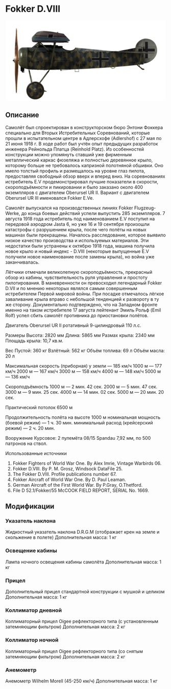 # Fokker D.VIII

![fokkerd8](../images/fokkerd8.png)

## Описание

Самолёт был спроектирован в конструкторском бюро Энтони Фоккера специально для Вторых Истребительных Соревнований, которые прошли в испытательном центре в Адлерсхофе (Adlershof) с 27 мая по 21 июня 1918 г. В ходе работ был учтён опыт предыдущих разработок инженера Рейнольда Платца (Reinhold Platz). Из особенностей конструкции можно упомянуть ставший уже фирменным металлический каркас фюзеляжа и полностью деревянное крыло, которому больше не требовалось капризной полотняной обшивки. Оно имело толстый профиль и размещалось на уровне глаз пилота, предоставляя свободный обзор вверх и вперед вниз. На соревнованиях истребитель E.V продемонстрировал лучшие показатели в скорости, скороподъёмности и пикировании и было заказано около 400 экземпляров с двигателем Oberursel UR II. Вариант с двигателем Oberursel UR III именовался Fokker E.Ve.

Самолёт выпускался на производственных линиях Fokker Flugzeug-Werke, до конца боевых действий успели выпустить 285 экземпляров. 7 августа 1918 года истребитель под наименованием E.V поступил на передовой аэродром Jasta 6, но уже 16 и 19 сентября произошли катастрофы с разрушением крыла, после чего полёты на новых машинах были прекращены. Началось расследование, которое выявило низкое качество производства и используемых материалов. Эти недостатки были устранены к октябрю 1918 года, машина получила новое крыло и новый индекс - D.VIII (некоторые выпущенные E.V получили новое наименование после замены крыла), но война уже заканчивалась.

Лётчики отмечали великолепную скороподъёмность, прекрасный обзор из кабины, чувствительность руля управления и простоту пилотирования. В маневренности он превосходил легендарный Fokker D.VII и по мнению некоторых являлся самым совершенным истребителем Первой мировой войны. При посадке отмечалось лёгкое заваливание крыла вправо с небольшой тенденцией к развороту в ту же сторону. Документально подтверждено, что на Западном фронте именно на таком истребителе 17 августа лейтенант Эмиль Рольф (Emil Rolf) успел сбить самолёт противника до приостановки полётов.


Двигатель
Oberursel UR II ротативный 9-цилиндровый 110 л.с.

Размеры
Высота: 2820 мм
Длина: 5865 мм
Размах крыла: 2340 мм
Площадь крыла: 10,7 кв.м.

Вес
Пустой: 360 кг
Взлётный: 562 кг
Объём топлива: 69 л
Объём масла: 20 л

Максимальная скорость (приборная)
у земли — 185 км/ч
1000 м — 177 км/ч
2000 м — 167 км/ч
3000 м — 158 км/ч
4000 м — 148 км/ч
5000 м — 136 км/ч

Скороподъёмность
1000 м — 2 мин. 42 сек.
2000 м — 5 мин. 47 сек.
3000 м — 9 мин. 25 сек.
4000 м — 14 мин. 02 сек.
5000 м — 20 мин. 20 сек.

Практический потолок 6500 м

Продолжительность полёта на высоте 1000 м
номинальная мощность (боевой режим) — 1 ч. 30 мин.
минимальный расход (крейсерский режим) — 2 ч. 20 мин.

Вооружение
Курсовое: 2 пулемёта 08/15 Spandau 7,92 мм, по 500 патронов на ствол.

Использованные источники
1) Fokker Fighters of World War One. By Alex Imrie, Vintage Warbirds 06.
2) Fokker D.VIII. By P. M. Grosz, Windsock DataFile 25.
3) The Fokker D.VIII. Profile publications number 67.
4) Fokker Aircraft of World War One. By D. Paul Leaman.
5) German Aircraft of the First World War. By P.Gray, O.Thetford.
6) File D 52.1/Fokker/55 McCOOK FIELD REPORT, SERIAL No. 1669.

## Модификации

### Указатель наклона

Жидкостный указатель наклона D.R.G.M (отображает крен на земле и скольжение в полете)
Дополнительная масса: 1 кг

### Освещение кабины

Лампа ночного освещения кабины самолёта
Дополнительная масса: 1 кг

### Прицел

Дополнительный прицел стандартной конструкции с мушкой и целиком
Дополнительная масса: 1 кг

### Коллиматор дневной

Коллиматорный прицел Oigee рефлекторного типа (с установленным затемняющим фильтром)
Дополнительная масса: 2 кг

### Коллиматор ночной

Коллиматорный прицел Oigee рефлекторного типа (со снятым затемняющим фильтром)
Дополнительная масса: 2 кг

### Анемометр

Анемометр Wilhelm Morell (45-250 км/ч)
Дополнительная масса: 1 кг
